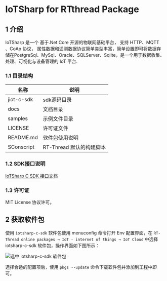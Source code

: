 # IoTSharp for RTthread Package

## 1 介绍 

IoTSharp 是一个 基于.Net Core 开源的物联网基础平台， 支持 HTTP、MQTT 、CoAp 协议， 属性数据和遥测数据协议简单类型丰富，简单设置即可将数据存储在PostgreSql、MySql、Oracle、SQLServer、Sqlite，是一个用于数据收集、处理、可视化与设备管理的 IoT 平台.

### 1.1 目录结构

| 名称            | 说明 |
| ----            | ---- |
| jiot-c-sdk | sdk源码目录 |
| docs            | 文档目录 |
| samples  | 示例文件目录 |
| LICENSE    | 许可证文件 |
| README.md | 软件包使用说明 |
| SConscript | RT-Thread 默认的构建脚本 |

### 1.2 SDK接口说明

[IoTSharp C SDK 接口文档](https://docs.iotsharp.net/client/c_sdk_api/)

### 1.3 许可证

MIT License 协议许可。

## 2 获取软件包

使用 `iotsharp-c-sdk` 软件包使用 menuconfig 命令打开 Env 配置界面，在 `RT-Thread online packages → IoT - internet of things → IoT Cloud` 中选择 iotsharp-c-sdk 软件包，操作界面如下图所示：

![选中 iotsharp-c-sdk 软件包](https://github.com/IoTSharp/JIoT-rtthread-package/blob/master/docs/figures/select_iotsharp_c_sdk.png?raw=true)

选择合适的配置项后，使用 `pkgs --update` 命令下载软件包并添加到工程中即可。

